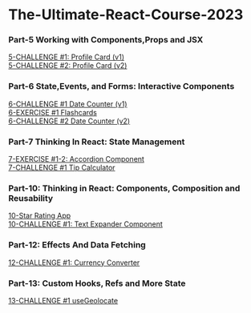 # The-Ultimate-React-Course-2023

### Part-5 Working with Components,Props and JSX
[5-CHALLENGE #1: Profile Card (v1)](https://codesandbox.io/s/profile-card-8wy86z) <br/>
[5-CHALLENGE #2: Profile Card (v2)](https://codesandbox.io/s/profile-card-v2-sj3t98)<br/>
### Part-6 State,Events, and Forms: Interactive Components
[6-CHALLENGE #1 Date Counter (v1)](https://codesandbox.io/s/date-counter-v1-m8tzx8) <br/>
[6-EXERCISE #1 Flashcards](https://codesandbox.io/s/flash-cards-ym6h4z?file=/src/App.js) <br/>
[6-CHALLENGE #2 Date Counter (v2)](https://codesandbox.io/s/date-counter-v2-k57mt9) <br/>
### Part-7 Thinking In React: State Management
[7-EXERCISE #1-2: Accordion Component](https://codesandbox.io/s/accordion-question-p8pq9c?file=/src/App.js) <br/>
[7-CHALLENGE #1 Tip Calculator](https://codesandbox.io/s/tip-app-dwkxn4?file=/src/App.js)
### Part-10: Thinking in React: Components, Composition and Reusability
[10-Star Rating App](https://codesandbox.io/s/star-app-585n5s?file=/src/StarRating.js)<br/>
[10-CHALLENGE #1: Text Expander Component](https://codesandbox.io/s/text-expander-sw8ycj?file=/src/App.js)
### Part-12: Effects And Data Fetching
[12-CHALLENGE #1: Currency Converter](https://codesandbox.io/s/currency-conventer-rtdxtl?file=/src/App.js)
### Part-13: Custom Hooks, Refs and More State
[13-CHALLENGE #1 useGeolocate](https://codesandbox.io/s/customhook-usegeolocation-7n94vc)
